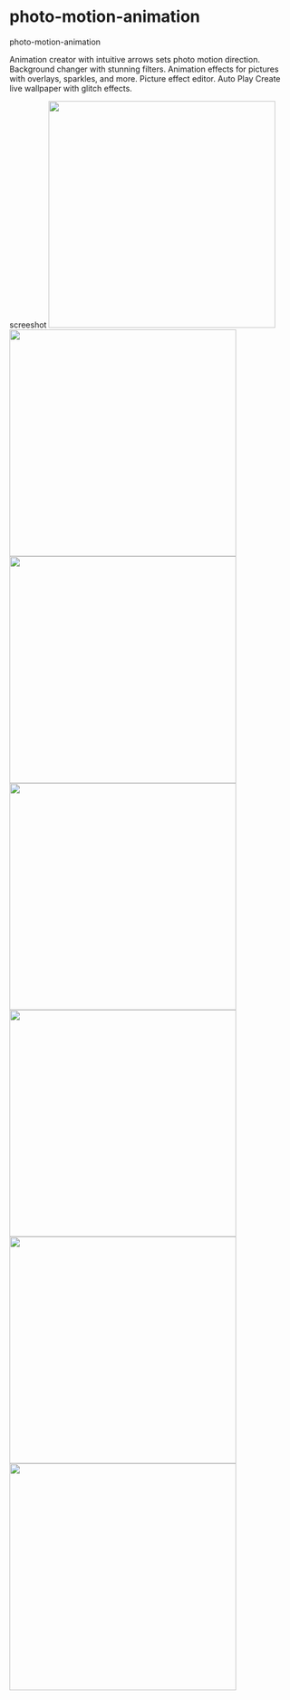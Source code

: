 # photo-motion-animation
photo-motion-animation

Animation creator with intuitive arrows sets photo motion direction. Background changer with stunning filters. Animation effects for pictures with overlays, sparkles, and more. Picture effect editor. Auto Play Create live wallpaper with glitch effects.



screeshot
<img src="https://github.com/pepelawycliffe/photo-motion-animation/blob/main/1.png" width="400">
<img src="https://github.com/pepelawycliffe/photo-motion-animation/blob/main/2.png" width="400">
<img src="https://github.com/pepelawycliffe/photo-motion-animation/blob/main/3.png" width="400">
<img src="https://github.com/pepelawycliffe/photo-motion-animation/blob/main/4.png" width="400">
<img src="https://github.com/pepelawycliffe/photo-motion-animation/blob/main/5.png" width="400">
<img src="https://github.com/pepelawycliffe/photo-motion-animation/blob/main/6.png" width="400">
<img src="https://github.com/pepelawycliffe/photo-motion-animation/blob/main/7.png" width="400">
<!-- <img src="https://github.com/pepelawycliffe/photo-motion-animation/blob/main/8.png" width="400"> -->
